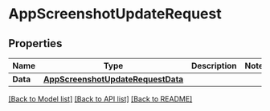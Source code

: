 # AppScreenshotUpdateRequest

## Properties

Name | Type | Description | Notes
------------ | ------------- | ------------- | -------------
**Data** | [**AppScreenshotUpdateRequestData**](AppScreenshotUpdateRequest_data.md) |  | 

[[Back to Model list]](../README.md#documentation-for-models) [[Back to API list]](../README.md#documentation-for-api-endpoints) [[Back to README]](../README.md)


